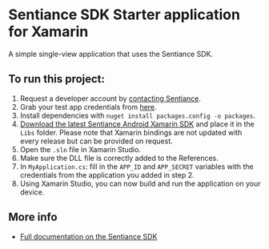 # Sentiance SDK Starter application for Xamarin
A simple single-view application that uses the Sentiance SDK.

## To run this project:
1. Request a developer account by [contacting Sentiance](mailto:support@sentiance.com).
2. Grab your test app credentials from [here](https://insights.sentiance.com/#/apps).
3. Install dependencies with `nuget install packages.config -o packages`.
4. [Download the latest Sentiance Android Xamarin SDK](https://docs.sentiance.com/sdk/appendix/xamarin) and place it in the `Libs` folder. Please note that Xamarin bindings are not updated with every release but can be provided on request.
5. Open the `.sln` file in Xamarin Studio.
6. Make sure the DLL file is correctly added to the References.
7. In `MyApplication.cs`: fill in the `APP_ID` and `APP_SECRET` variables with the credentials from the application you added in step 2.
8. Using Xamarin Studio, you can now build and run the application on your device.


## More info
- [Full documentation on the Sentiance SDK](https://docs.sentiance.com/)
